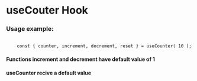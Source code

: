 # useCouter Hook

### Usage example:
```

    const { counter, increment, decrement, reset } = useCounter( 10 );

```

#### Functions increment and decrement have default value of 1

#### useCounter recive a default value 